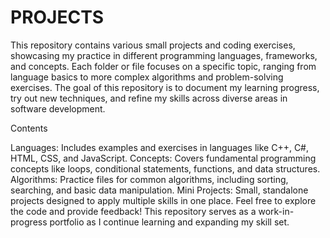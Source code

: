 # PROJECTS

This repository contains various small projects and coding exercises, showcasing my practice in different programming languages, frameworks, and concepts. Each folder or file focuses on a specific topic, ranging from language basics to more complex algorithms and problem-solving exercises. The goal of this repository is to document my learning progress, try out new techniques, and refine my skills across diverse areas in software development.

Contents

Languages: Includes examples and exercises in languages like C++, C#, HTML, CSS, and JavaScript.
Concepts: Covers fundamental programming concepts like loops, conditional statements, functions, and data structures.
Algorithms: Practice files for common algorithms, including sorting, searching, and basic data manipulation.
Mini Projects: Small, standalone projects designed to apply multiple skills in one place.
Feel free to explore the code and provide feedback! This repository serves as a work-in-progress portfolio as I continue learning and expanding my skill set.
